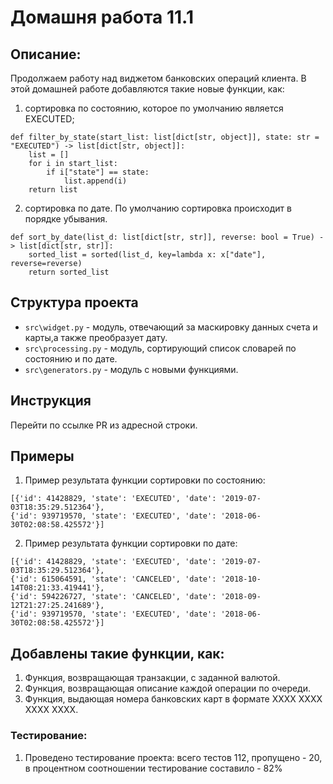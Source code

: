 # Домашня работа 11.1


## Описание:
Продолжаем работу над виджетом банковских операций клиента. В этой домашней работе добавляются такие новые функции, как:
1. сортировка по состоянию, которое по умолчанию является EXECUTED;

````
def filter_by_state(start_list: list[dict[str, object]], state: str = "EXECUTED") -> list[dict[str, object]]:
    list = []
    for i in start_list:
        if i["state"] == state:
            list.append(i)
    return list
````


2. сортировка по дате. По умолчанию сортировка происходит в порядке убывания.

````
def sort_by_date(list_d: list[dict[str, str]], reverse: bool = True) -> list[dict[str, str]]:
    sorted_list = sorted(list_d, key=lambda x: x["date"], reverse=reverse)
    return sorted_list
````


## Структура проекта
* `src\widget.py` - модуль, отвечающий за маскировку данных счета и карты,а также преобразует дату.
* `src\processing.py` - модуль, сортирующий список словарей по состоянию и по дате.
* `src\generators.py` - модуль с новыми функциями.


## Инструкция
Перейти по ссылке PR из адресной строки.


## Примеры
1. Пример результата функции сортировки по состоянию:
````
[{'id': 41428829, 'state': 'EXECUTED', 'date': '2019-07-03T18:35:29.512364'},
{'id': 939719570, 'state': 'EXECUTED', 'date': '2018-06-30T02:08:58.425572'}]
````

2. Пример результата функции сортировки по дате:
````
[{'id': 41428829, 'state': 'EXECUTED', 'date': '2019-07-03T18:35:29.512364'},
{'id': 615064591, 'state': 'CANCELED', 'date': '2018-10-14T08:21:33.419441'}, 
{'id': 594226727, 'state': 'CANCELED', 'date': '2018-09-12T21:27:25.241689'}, 
{'id': 939719570, 'state': 'EXECUTED', 'date': '2018-06-30T02:08:58.425572'}]
````

## Добавлены такие функции, как:
1. Функция, возвращающая транзакции, с заданной валютой.
2. Функция, возвращающая описание каждой операции по очереди.
3. Функция, выдающая номера банковских карт в формате XXXX XXXX XXXX XXXX.


### Тестирование:
1. Проведено тестирование проекта: всего тестов 112, пропущено - 20, в процентном соотношении тестирование составило - 82%


